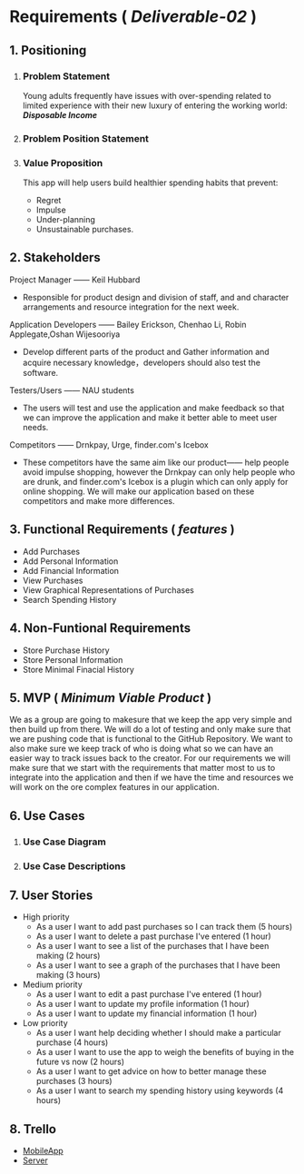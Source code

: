 # Requirements ( *Deliverable-02* )

## 1. Positioning
  1. ### Problem Statement
     Young adults frequently have issues with over-spending related to limited experience with their new luxury of entering the working world: ***Disposable Income***  

  1. ### Problem Position Statement

  1. ### Value Proposition 
      This app will help users build healthier spending habits that prevent: 
        * Regret
        * Impulse
        * Under-planning
        * Unsustainable purchases.

## 2. Stakeholders
   Project Manager ——  Keil Hubbard
  *  Responsible for product design and division of staff, and  and character arrangements and resource integration for the next week.
    
   Application Developers ——  Bailey Erickson, Chenhao Li, Robin Applegate,Oshan Wijesooriya 
  * Develop different parts of the product and Gather information and acquire necessary knowledge，developers should also test the software.
  
   Testers/Users —— NAU students 
  * The users will test and use the application and make feedback so that we can improve the application and make it better able to meet user needs.
  
   Competitors —— Drnkpay, Urge, finder.com's Icebox 
  * These competitors have the same aim like our product—— help people avoid impulse shopping, however the Drnkpay can only help people who are drunk, and finder.com's Icebox is a plugin which can only apply for online shopping. We will make our application based on these competitors and make more differences.
## 3. Functional Requirements ( *features* )
  * Add Purchases
  * Add Personal Information
  * Add Financial Information
  * View Purchases
  * View Graphical Representations of Purchases
  * Search Spending History

## 4. Non-Funtional Requirements
  * Store Purchase History
  * Store Personal Information
  * Store Minimal Finacial History

## 5. MVP ( *Minimum Viable Product* )
  We as a group are going to makesure that we keep the app very simple and then build up from there. We will do a lot of testing and only make sure that we are pushing code that is functional to the GitHub Repository. We want to also make sure we keep track of who is doing what so we can have an easier way to track issues back to the creator. For our requirements we will make sure that we start with the requirements that matter most to us to integrate into the application and then if we have the time and resources we will work on the ore complex features in our application. 

## 6. Use Cases
  1. ### Use Case Diagram

  1. ### Use Case Descriptions

## 7. User Stories
  * High priority
    * As a user I want to add past purchases so I can track them (5 hours)
    * As a user I want to delete a past purchase I've entered (1 hour)
    * As a user I want to see a list of the purchases that I have been making (2 hours)
    * As a user I want to see a graph of the purchases that I have been making (3 hours)
  * Medium priority
    * As a user I want to edit a past purchase I've entered (1 hour)
    * As a user I want to update my profile information (1 hour)
    * As a user I want to update my financial information (1 hour)
  * Low priority
    * As a user I want help deciding whether I should make a particular purchase (4 hours)
    * As a user I want to use the app to weigh the benefits of buying in the future vs now (2 hours)
    * As a user I want to get advice on how to better manage these purchases (3 hours)
    * As a user I want to search my spending history using keywords (4 hours)

## 8. Trello
* [MobileApp](https://trello.com/b/X2UE7Wrn/impulse-app)
* [Server](https://trello.com/b/PRMQZK8a/impulse-server)
